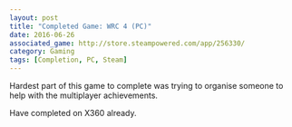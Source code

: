 ```yaml
---
layout: post
title: "Completed Game: WRC 4 (PC)"
date: 2016-06-26
associated_game: http://store.steampowered.com/app/256330/
category: Gaming
tags: [Completion, PC, Steam]
---
```


Hardest part of this game to complete was trying to organise someone to help with the multiplayer achievements.

Have completed on X360 already.
